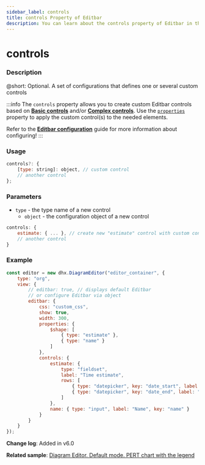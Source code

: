 ```yaml
---
sidebar_label: controls
title: controls Property of Editbar
description: You can learn about the controls property of Editbar in the documentation of the DHTMLX JavaScript Diagram library. Browse developer guides and API reference, try out code examples and live demos, and download a free 30-day evaluation version of DHTMLX Diagram.
---
```


# controls

### Description

@short: Optional. A set of configurations that defines one or several custom controls

:::info
The `controls` property allows you to create custom Editbar controls based on [**Basic controls**](guides/diagram_editor/editbar/basic_controls.md) and/or [**Complex controls**](guides/diagram_editor/editbar/complex_controls.md). Use the [`properties`](api/diagram_editor/editbar/config/properties_property.md) property to apply the custom control(s) to the needed elements.

Refer to the [**Editbar configuration**](guides/diagram_editor/editbar/complex_controls.md) guide for more information about configuring!
:::

### Usage

~~~jsx
controls?: {
    [type: string]: object, // custom control
    // another control
};
~~~

### Parameters

- `type` - the type name of a new control
    - `object` - the configuration object of a new control

~~~jsx
controls: {
    estimate: { ... }, // create new "estimate" control with custom configurations
    // another control
}
~~~

### Example

~~~jsx {16-26}
const editor = new dhx.DiagramEditor("editor_container", {
    type: "org",
    view: {
        // editbar: true, // displays default Editbar
        // or configure Editbar via object
        editbar: {
            css: "custom_css",
            show: true,
            width: 300,
            properties: {
                $shape: [
                    { type: "estimate" },
                    { type: "name" }
                ]
            },
            controls: {
                estimate: {
                    type: "fieldset",
                    label: "Time estimate",
                    rows: [
                        { type: "datepicker", key: "date_start", label: "Date start" },
                        { type: "datepicker", key: "date_end", label: "Date end" }
                    ]
                },
                name: { type: "input", label: "Name", key: "name" }
            }
        }
    }
});
~~~

**Change log**: Added in v6.0

**Related sample**: [Diagram Editor. Default mode. PERT сhart with the legend](https://snippet.dhtmlx.com/w8mrh3ay)
